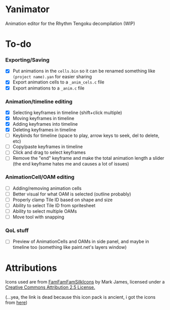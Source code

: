 # Yanimator

Animation editor for the Rhythm Tengoku decompilation (WIP)

# To-do

### Exporting/Saving

- [x] Put animations in the `cells.bin` so it can be renamed something like `(project name).yan` for easier sharing
- [x] Export animation cells to a `_anim_cels.c` file
- [x] Export animations to a `_anim.c` file

### Animation/timeline editing

- [x] Selecting keyframes in timeline (shift+click multiple)
- [x] Moving keyframes in timeline
- [x] Adding keyframes into timeline
- [x] Deleting keyframes in timeline
- [ ] Keybinds for timeline (space to play, arrow keys to seek, del to delete, etc)
- [ ] Copy/paste keyframes in timeline
- [ ] Click and drag to select keyframes
- [ ] Remove the "end" keyframe and make the total animation length a slider (the end keyframe hates me and causes a lot of issues)

### AnimationCell/OAM editing

- [ ] Adding/removing animation cells
- [ ] Better visual for what OAM is selected (outline probably)
- [ ] Properly clamp Tile ID based on shape and size
- [ ] Ability to select Tile ID from spritesheet
- [ ] Ability to select multiple OAMs
- [ ] Move tool with snapping

### QoL stuff

- [ ] Preview of AnimationCells and OAMs in side panel, and maybe in timeline too (something like paint.net's layers window)

# Attributions

Icons used are from [FamFamFamSilkIcons](http://www.famfamfam.com/lab/icons/silk/) by Mark James, licensed under a [Creative Commons Attribution 2.5 License.](https://creativecommons.org/licenses/by/2.5/)


(...yea, the link is dead because this icon pack is ancient, i got the icons from [here](https://github.com/legacy-icons/famfamfam-silk))
